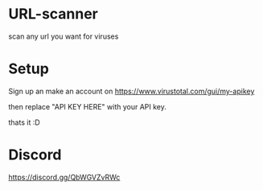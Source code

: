 # URL-scanner
scan any url you want for viruses

# Setup

Sign up an make an account on https://www.virustotal.com/gui/my-apikey

then replace "API KEY HERE" with your API key.

thats it :D

# Discord

https://discord.gg/QbWGVZvRWc
